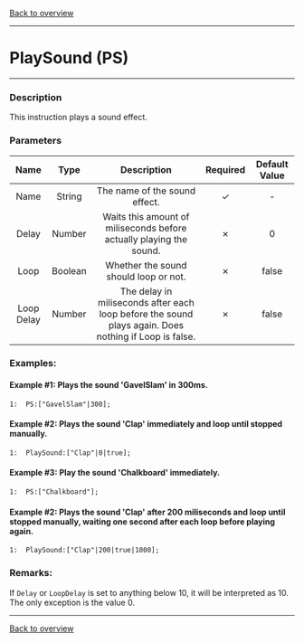 [Back to overview](index.md)

---
# PlaySound (PS)
---
### Description
This instruction plays a sound effect.

### Parameters

|Name|Type|Description|Required|Default Value|
|:---:|:---:|:---:|:---:|:---:|
|Name|String|The name of the sound effect.|✓|-|
|Delay|Number|Waits this amount of miliseconds before actually playing the sound.|✗|0|
|Loop|Boolean|Whether the sound should loop or not.|✗|false|
|Loop Delay|Number|The delay in miliseconds after each loop before the sound plays again. Does nothing if Loop is false.|✗|false|

### Examples:
#### Example #1: Plays the sound 'GavelSlam' in 300ms.
```
1:  PS:["GavelSlam"|300];
```

#### Example #2: Plays the sound 'Clap' immediately and loop until stopped manually.
```
1:  PlaySound:["Clap"|0|true];
```

#### Example #3: Play the sound 'Chalkboard' immediately.
```
1:  PS:["Chalkboard"];
```

#### Example #2: Plays the sound 'Clap' after 200 miliseconds and loop until stopped manually, waiting one second after each loop before playing again.
```
1:  PlaySound:["Clap"|200|true|1000];
```

### Remarks:
If `Delay` or `LoopDelay` is set to anything below 10, it will be interpreted as 10. The only exception is the value 0.

---
[Back to overview](index.md)